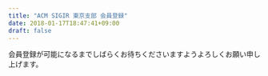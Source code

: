 ```yaml
---
title: "ACM SIGIR 東京支部 会員登録"
date: 2018-01-17T18:47:41+09:00
draft: false
---
```


会員登録が可能になるまでしばらくお待ちくださいますようよろしくお願い申し上げます。

<!--
ACM SIGIR 東京支部へ会員登録をご希望の方は、
下記の登録フォームよりご登録をお願いいたします。

登録には、ACM Member Numberが必要です。
（Member Number は myACM からご確認頂けます:
https://myacm.acm.org/dashboard.cfm?svc=services）

<div class="text-center">
    <a href=""
        class="btn btn-primary">
        ACM SIGIR 東京支部 会員登録フォーム
    </a>
</div>
-->

